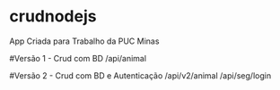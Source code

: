 # crudnodejs

App Criada para Trabalho da PUC Minas

#Versão 1 - Crud com BD 
/api/animal

#Versão 2 - Crud com BD e Autenticação
/api/v2/animal
/api/seg/login
